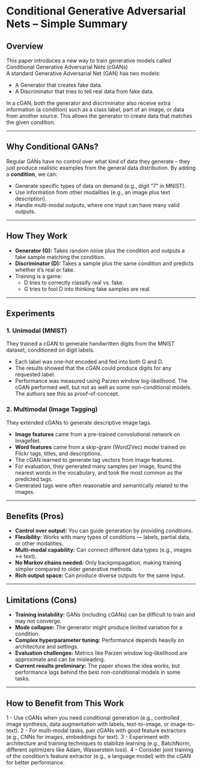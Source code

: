 # Conditional Generative Adversarial Nets – Simple Summary

## Overview
This paper introduces a new way to train generative models called Conditional Generative Adversarial Nets (cGANs)  
A standard Generative Adversarial Net (GAN) has two models:
- A Generator that creates fake data.
- A Discriminator that tries to tell real data from fake data.  

In a cGAN, both the generator and discriminator also receive extra information (a condition) such as a class label, part of an image, or data from another source. This allows the generator to create data that matches the given condition.  

---

## Why Conditional GANs?
Regular GANs have no control over what kind of data they generate – they just produce realistic examples from the general data distribution. By adding a **condition**, we can:
- Generate specific types of data on demand (e.g., digit “7” in MNIST).
- Use information from other modalities (e.g., an image plus text description).
- Handle multi-modal outputs, where one input can have many valid outputs.

---

## How They Work
- **Generator (G):** Takes random noise plus the condition and outputs a fake sample matching the condition.
- **Discriminator (D):** Takes a sample plus the same condition and predicts whether it’s real or fake.
- Training is a game:  
  - D tries to correctly classify real vs. fake.  
  - G tries to fool D into thinking fake samples are real.

---

## Experiments
### 1. Unimodal (MNIST)
They trained a cGAN to generate handwritten digits from the MNIST dataset, conditioned on digit labels.  
- Each label was one-hot encoded and fed into both G and D.
- The results showed that the cGAN could produce digits for any requested label.
- Performance was measured using Parzen window log-likelihood. The cGAN performed well, but not as well as some non-conditional models. The authors see this as proof-of-concept.

### 2. Multimodal (Image Tagging)
They extended cGANs to generate descriptive image tags.
- **Image features** came from a pre-trained convolutional network on ImageNet.
- **Word features** came from a skip-gram (Word2Vec) model trained on Flickr tags, titles, and descriptions.
- The cGAN learned to generate tag vectors from image features.
- For evaluation, they generated many samples per image, found the nearest words in the vocabulary, and took the most common as the predicted tags.
- Generated tags were often reasonable and semantically related to the images.

---

## Benefits (Pros)
- **Control over output:** You can guide generation by providing conditions.
- **Flexibility:** Works with many types of conditions — labels, partial data, or other modalities.
- **Multi-modal capability:** Can connect different data types (e.g., images ↔ text).
- **No Markov chains needed:** Only backpropagation, making training simpler compared to older generative methods.
- **Rich output space:** Can produce diverse outputs for the same input.

---

## Limitations (Cons)
- **Training instability:** GANs (including cGANs) can be difficult to train and may not converge.
- **Mode collapse:** The generator might produce limited variation for a condition.
- **Complex hyperparameter tuning:** Performance depends heavily on architecture and settings.
- **Evaluation challenges:** Metrics like Parzen window log-likelihood are approximate and can be misleading.
- **Current results preliminary:** The paper shows the idea works, but performance lags behind the best non-conditional models in some tasks.

---

## How to Benefit from This Work
1 - Use cGANs when you need conditional generation (e.g., controlled image synthesis, data augmentation with labels, text-to-image, or image-to-text).
2 - For multi-modal tasks, pair cGANs with good feature extractors (e.g., CNNs for images, embeddings for text).
3 - Experiment with architecture and training techniques to stabilize learning (e.g., BatchNorm, different optimizers like Adam, Wasserstein loss).
4 - Consider joint training of the condition’s feature extractor (e.g., a language model) with the cGAN for better performance.
